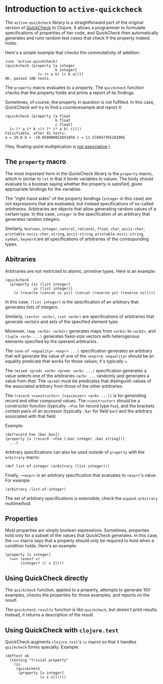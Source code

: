 # Introduction to `active-quickcheck`

The `active-quickcheck` library is a straightforward port of the
original version of
[QuickCheck](http://en.wikipedia.org/wiki/Quickcheck) to Clojure.
It allows a programmer to formulate specifications of properties of
her code, and QuickCheck then automatically generates and runs random
test cases that check if the property indeed holds.

Here's a simple example that checks the commutativity of addition:

    (use 'active.quickcheck)
    (quickcheck (property [a integer
                           b integer]
                   (= (+ a b) (+ b a))))
    OK, passed 100 tests.

The `property` macro evaluates to a *property*. The `quickcheck`
function checks that the property holds and prints a report of its
findings.

Sometimes, of course, the property in question is not fulfilled.  In
this case, QuickCheck will try to find a counterexample and report it:
    
    (quickcheck (property [a float
                           b float
                           c float]
      (= (* a (* b c)) (* (* a b) c))))
    Falsifiable, after 41 tests:
    a = 19.0 b = -10.850000023841858 c = 11.578947365283966

(Yes, floating-point multiplication is [not
associative](http://en.wikipedia.org/wiki/Floating_point).)

## The `property` macro

The most important form in the QuickCheck library is the `property`
macro, which is similar to `let` in that it binds variables to
values.  The body should evaluate to a boolean saying whether the
property is satisfied, given appropriate bindings for the variables.

The "right-hand sides" of the property bindings (`integer` in this
case) are not expressions that are evaluated, but instead
specifications of so-called *arbitraries*.  Arbitraries are objects
that allow generating random values of a certain type.  In this case,
`integer` is the specification of an arbitrary that generates random
integers.

Similarly, `boolean`, `integer`, `natural`, `rational`, `float`,
`char`, `ascii-char`, `printable-ascii-char`, `string`,
`ascii-string`, `printable-ascii-string`, `symbol`, `keyword` are all
specifications of arbitraries of the corresponding types.

## Abitraries

Arbitraries are not restricted to atomic, primitive types.  Here is an
example:

    (quickcheck
      (property [xs (list integer)
                 ys (list integer)]
        (= (reverse (concat xs ys)) (concat (reverse ys) (reverse xs)))))

In this case, `(list integer)` is the specification of an arbitrary
that generates lists of integers.

Similarly, `(vector <arb>)`, `(set <arb>)` are specifications of
arbitraries that generate vectors and sets of the specified element
type.

Moreover, `(map <arb1> <arb2>)` generates maps from `<arb1>` to
`<arb2>`, and `(tuple <arb> ...)` generates fixed-size vectors with
heterogenous elements specified by the operand arbitraries.

The `(one-of <equality> <expr> ...)` specification generates an
arbitrary that will generate the value of one of the `<expr>`s.
`<equality>` should be an equality predicate that works for those
values; it's typically `=`.

The `(mixed <pred> <arb> <pred> <arb> ...)` specification generates a
value selects one of the arbitraries `<arb> ...` randomly and
generates a value from *that*.  The `<pred>` must be predicates that
distinguish values of the associated arbitrary from those of the other
arbitraries.

The `(record <constructor> [<accessor> <arb> ...])` is for generating
record and other compound values.  The `<constructor>` should be a
constructor function (typically `->Foo` for record type `Foo`), and
the brackets contain pairs of an accessor (typically `:bar` for field
`bar`) and the arbitrary associated with that field.

Example:

    (defrecord Foo [bar baz])
    (property [x (record ->Foo [:bar integer :baz string])]
      ...)

Arbitrary specifications can also be used outside of `property` with
the `arbitrary` macro:

    (def list-of-integer (arbitrary (list integer)))

Finally, `~<expr>` is an arbitrary specification that evaluates to
`<expr>`'s value.  For example

    (arbitrary ~list-of-integer)

The set of arbitrary specifications is extensible; check the
`expand-arbitrary` multimethod.

## Properties

Most properties are simply boolean expressions.  Sometimes, properties
hold only for a subset of the values that QuickCheck generates.  In
this case, the `==>` macro says that a property should only be
required to hold when a condition holds.  Here's an example:

    (property [x integer]
      (==> (even? x)
           (integer? (/ x 2))))

## Using QuickCheck directly

The `quickcheck` function, applied to a property, attempts to generate
100 examples, checks the properties for those examples, and reports on
the result.

The `quickcheck-results` function is like `quickcheck`, but doesn't
print results.  Instead, it returns a description of the result.

## Using QuickCheck with `clojure.test`

QuickCheck augments `clojure.test`'s `is` macro so that it handles
`quickcheck` forms specially.  Example:

    (deftest ok
      (testing "trivial property"
        (is
         (quickcheck
          (property [x integer]
                    (= x x))))))
